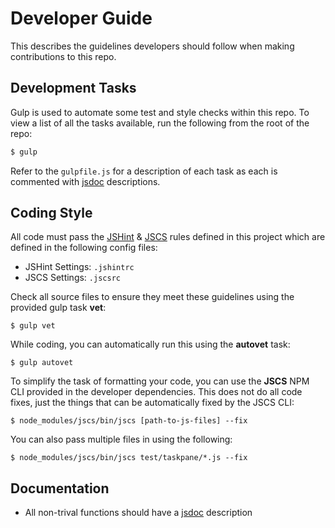 # Developer Guide

This describes the guidelines developers should follow when making contributions to this repo.  

## Development Tasks

Gulp is used to automate some test and style checks within this repo. To view a list of all the tasks available, run the following from the root of the repo:

```bash
$ gulp
```

Refer to the `gulpfile.js` for a description of each task as each is commented with [jsdoc](http://usejsdoc.org/) descriptions.

## Coding Style

All code must pass the [JSHint](http://www.jshint.com) & [JSCS](http://jscs.info) rules defined in this project which are defined in the following config files:

- JSHint Settings: `.jshintrc`
- JSCS Settings: `.jscsrc`

Check all source files to ensure they meet these guidelines using the provided gulp task **vet**:

```
$ gulp vet
```

While coding, you can automatically run this using the **autovet** task:

```
$ gulp autovet
```

To simplify the task of formatting your code, you can use the **JSCS** NPM CLI provided in the developer dependencies. This does not do all code fixes, just the things that can be automatically fixed by the JSCS CLI:

```
$ node_modules/jscs/bin/jscs [path-to-js-files] --fix
```

You can also pass multiple files in using the following:

```
$ node_modules/jscs/bin/jscs test/taskpane/*.js --fix
```

## Documentation

- All non-trival functions should have a [jsdoc](http://usejsdoc.org/) description